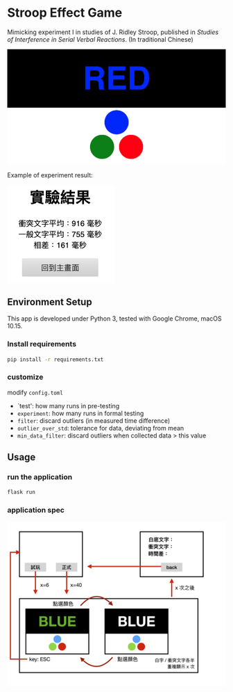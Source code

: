 # Stroop Effect Game

Mimicking experiment I in studies of J. Ridley Stroop, published in *Studies of Interference in Serial Verbal Reactions*. 
(In traditional Chinese)

![](./image/preview.png)

Example of experiment result:

![](./image/example.png)


## Environment Setup

This app is developed under Python 3, tested with Google Chrome, macOS 10.15.

### Install requirements

```bash
pip install -r requirements.txt
```

### customize

modify `config.toml`

- `test': how many runs in pre-testing
- `experiment`: how many runs in formal testing
- `filter`: discard outliers (in measured time difference)
- `outlier_over_std`: tolerance for data, deviating from mean
- `min_data_filter`: discard outliers when collected data > this value


## Usage

### run the application

```bash
flask run
```

### application spec
![](./image/stroop-effect-game-spec.jpg)
